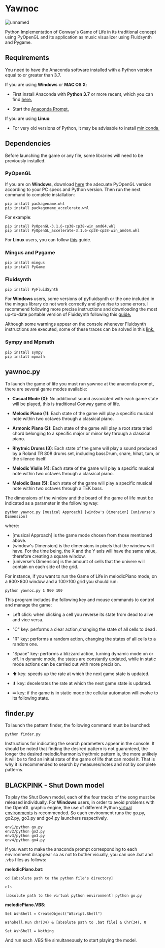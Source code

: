 # Yawnoc
![unnamed](https://user-images.githubusercontent.com/124795845/217583084-e11eb1ec-15b2-4dc0-8c30-d68838f1fe52.gif)

Python Implementation of Conway's Game of Life in its traditional concept using PyOpenGL and its application as music visualizer using Fluidsynth and Pygame.

## Requirements
You need to have the Anaconda software installed with a Python version equal to or greater than 3.7.

If you are using **Windows** or **MAC OS X**:

 - First install Anaconda with **Python 3.7** or more recent, which you can find [here.](https://www.anaconda.com/products/distribution#windows)
 
 - Start the [Anaconda Prompt.](https://docs.anaconda.com/anaconda/user-guide/getting-started/#open-prompt-win)

If you are using **Linux**:

 - For very old versions of Python, it may be advisable to install [miniconda.](https://docs.conda.io/en/latest/miniconda.html#linux-installers)

## Dependencies
Before launching the game or any file, some libraries will need to be previously installed.

### PyOpenGL
If you are on **Windows**, download [here](https://www.lfd.uci.edu/~gohlke/pythonlibs/#pyopengl) the adecuate PyOpenGL version according to your PC specs and Python version. Then run the next command to complete installation:
```
pip install packagename.whl
pip install packagename_accelerate.whl

```

For example:

```
pip install PyOpenGL‑3.1.6‑cp38‑cp38‑win_amd64.whl
pip install PyOpenGL_accelerate‑3.1.6‑cp38‑cp38‑win_amd64.whl
```
For **Linux** users, you can follow [this](https://pypi.org/project/PyOpenGL/) guide.

### Mingus and Pygame
```
pip install mingus
pip install PyGame

```

### Fluidsynth
```
pip install PyFluidSynth

```
For **Windows** users, some versions of pyfluidsynth or the one included in the mingus library do not work correctly and give rise to some errors. 
I recommend following more precise instructions and downloading the most up-to-date portable version of Fluidsynth following this [guide.](https://ksvi.mff.cuni.cz/~dingle/2019/prog_1/python_music.html)

Although some warnings appear on the console whenever Fluidsynth instructions are executed, some of these traces can be solved in this [link.](https://github.com/nwhitehead/pyfluidsynth/issues/37)

### Sympy and Mpmath

```
pip install sympy
pip install mpmath

```

## yawnoc.py

To launch the game of life you must run yawnoc at the anaconda prompt, there are several game modes available:

 - **Casual Mode (0)**: No additional sound associated with each game state will be played, this is traditional Conway game of life.
 
 - **Melodic Piano (1)**: Each state of the game will play a specific musical note within two octaves through a classical piano.
 
 - **Armonic Piano (2)**: Each state of the game will play a root state triad chord belonging to a specific major or minor key through a classical piano.
 
 - **Rhytmic Drums (3)**: Each state of the game will play a sound produced by a Roland TR 808 drums set, including bassDrum, snare, hihat, tum, or the silence itself.
 
 - **Melodic Violin (4)**: Each state of the game will play a specific musical note within two octaves through a classical piano.
 
 - **Melodic Bass (5)**: Each state of the game will play a specific musical note within two octaves through a TEK bass.
 
 
 
 The dimensions of the window and the board of the game of life must be indicated as a parameter in the following way:

```
python yawnoc.py [musical Approach] [window's Dimension] [universe's Dimension]
```
where:

-   [musical Approach] is the game mode chosen from those mentioned above.
-   [window's Dimension] is the dimensions in pixels that the window will have. For the time being, the X and the Y axis will have the same value, therefore creating a square window.
-   [universe's Dimension] is the amount of cells that the univere will contain on each side of the grid.

For instance, if you want to run the Game of Life in melodicPiano mode, on a  800×800  window and a  100×100  grid you should run:

```
python yawnoc.py 1 800 100
```


This program includes the following key and mouse commands to control and manage the game:

-   Left click: when clicking a cell you reverse its state from dead to alive and vice versa.

-   "C" key: performs a clear action,changing the state of all cells to dead .
-   "R" key: performs a random action, changing the states of all cells to a random one.
-   "Space" key: performs a blizzard action, turning dynamic mode on or off. In dynamic mode, the states are constantly updated, while in static mode actions can be carried out with more precision.

-   ⬆  key: speeds up the rate at which the next game state is updated.
-   ⬇  key: decelerates the rate at which the next game state is updated.
-   ➡  key: if the game is in static mode the cellular automaton will evolve to its following state.



## finder.py
To launch the pattern finder, the following command must be launched:
```
python finder.py
```
Instructions for indicating the search parameters appear in the console. It should be noted that finding the desired pattern is not guaranteed, the longer the desired melodic/harmonic/rhythmic pattern is, the more unlikely it will be to find an initial state of the game of life that can model it. That is why it is recommended to search by measures/notes and not by complete patterns.


## BLACKPINK - Shut Down model

To play the Shut Down model, each of the four tracks of the song must be released individually. For **Windows** users, in order to avoid problems with the OpenGL graphic engine, the use of different Python [virtual environments](https://conda.io/projects/conda/en/latest/user-guide/tasks/manage-environments.html#) is recommended.
So each environment runs the go.py, go2.py, go3.py and go4.py launchers respectively.
```
env1/python go.py
env2/python go2.py
env3/python go3.py
env4/python go4.py
```

If you want to make the anaconda prompt corresponding to each environment disappear so as not to bother visually, you can use .bat and .vbs files as follows:

**melodicPiano.bat**:
```
cd [absolute path to the python file's directory]

cls

[absolute path to the virtual python environment] python go.py
```

**melodicPiano.VBS**:
```
Set WshShell = CreateObject("WScript.Shell")

WshShell.Run chr(34) & [absolute path to .bat file] & Chr(34), 0

Set WshShell = Nothing

```

And run each .VBS file simultaneously to start playing the model.



